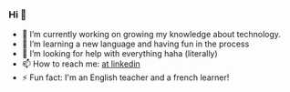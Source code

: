 ### Hi 👋
- 🔭 I’m currently working on growing my knowledge about technology.
- 🌱 I’m learning a new language and having fun in the process
- 🤔 I’m looking for help with everything haha (literally)
- 📫 How to reach me: [at linkedin](https://www.linkedin.com/in/mara-damily-silva-66b55b242/)
- ⚡ Fun fact: I'm an English teacher and a french learner!
